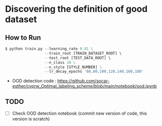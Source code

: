 # Discovering the definition of good dataset

## How to Run
```python
$ python train.py --learning_rate 0.01 \
                  --train_root [TRAIN_DATASET_ROOT] \ 
                  --test_root [TEST_DATA_ROOT] \ 
                  --n_class 10 \
                  --n_style [STYLE_NUMBER] \
                  --lr_decay_epochs '60,80,100,120,140,160,180'
```
- OOD detection code : https://github.com/socar-esther/cvprw_Optimal_labeling_scheme/blob/main/notebook/ood.ipynb



## TODO
- [ ] Check OOD detection notebook (commit new version of code, this version is scratch)


